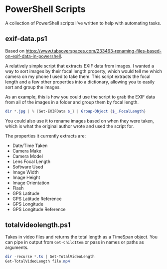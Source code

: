 # PowerShell Scripts

A collection of PowerShell scripts I've written to help with automating tasks.

## exif-data.ps1

Based on <https://www.tabsoverspaces.com/233463-renaming-files-based-on-exif-data-in-powershell>.

A relatively simple script that extracts EXIF data from images. I wanted a way to sort images by their focal length property, which would tell me which camera on my phone I used to take them. This script extracts the focal length and a few other properties into a dictionary, allowing you to easily sort and group the images.

As an example, this is how you could use the script to grab the EXIF data from all of the images in a folder and group them by focal length.

```powershell
dir *.jpg | % {Get-EXIFData $_} | Group-Object {$_.FocalLength}
```

You could also use it to rename images based on when they were taken, which is what the original author wrote and used the script for.

The properties it currently extracts are:

- Date/Time Taken
- Camera Make
- Camera Model
- Lens Focal Length
- Software Used
- Image Width
- Image Height
- Image Orientation
- Flash
- GPS Latitude
- GPS Latitude Reference
- GPS Longitude
- GPS Longitude Reference

## totalvideolength.ps1

Takes in video files and returns the total length as a TimeSpan object. You can pipe in output from `Get-ChildItem` or pass in names or paths as arguments.

```powershell
dir -recurse *.ts | Get-TotalVideoLength
Get-TotalVideoLength file.mp4
```
